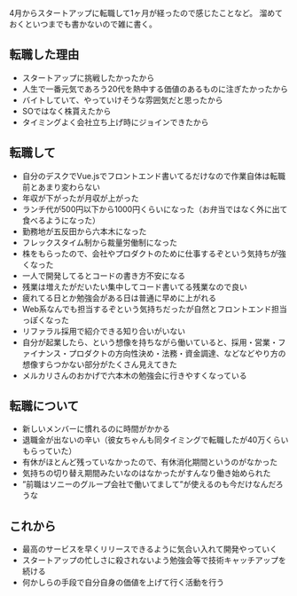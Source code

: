 4月からスタートアップに転職して1ヶ月が経ったので感じたことなど。
溜めておくといつまでも書かないので雑に書く。

## 転職した理由
* スタートアップに挑戦したかったから
* 人生で一番元気であろう20代を熱中する価値のあるものに注ぎたかったから
* バイトしていて、やっていけそうな雰囲気だと思ったから
* SOではなく株貰えたから
* タイミングよく会社立ち上げ時にジョインできたから

## 転職して
* 自分のデスクでVue.jsでフロントエンド書いてるだけなので作業自体は転職前とあまり変わらない
* 年収が下がったが月収が上がった
* ランチ代が500円以下から1000円くらいになった（お弁当ではなく外に出て食べるようになった）
* 勤務地が五反田から六本木になった
* フレックスタイム制から裁量労働制になった
* 株をもらったので、会社やプロダクトのために仕事するぞという気持ちが強くなった
* 一人で開発してるとコードの書き方不安になる
* 残業は増えたがだいたい集中してコード書いてる残業なので良い
* 疲れてる日とか勉強会がある日は普通に早めに上がれる
* Web系なんでも担当するぞという気持ちだったが自然とフロントエンド担当っぽくなった
* リファラル採用で紹介できる知り合いがいない
* 自分が起業したら、という想像を持ちながら働いていると、採用・営業・ファイナンス・プロダクトの方向性決め・法務・資金調達、などなどやり方の想像すらつかない部分がたくさん見えてきた
* メルカリさんのおかげで六本木の勉強会に行きやすくなっている

## 転職について
* 新しいメンバーに慣れるのに時間がかかる
* 退職金が出ないの辛い（彼女ちゃんも同タイミングで転職したが40万くらいもらっていた）
* 有休がほとんど残っていなかったので、有休消化期間というのがなかった
* 気持ちの切り替え期間みたいなのはなかったがすんなり働き始められた
* ”前職はソニーのグループ会社で働いてまして”が使えるのも今だけなんだろうな

## これから
* 最高のサービスを早くリリースできるように気合い入れて開発やっていく
* スタートアップの忙しさに殺されないよう勉強会等で技術キャッチアップを続ける
* 何かしらの手段で自分自身の価値を上げて行く活動を行う